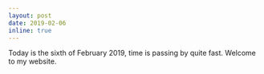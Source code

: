```yaml
---
layout: post
date: 2019-02-06
inline: true
---
```


Today is the sixth of February 2019, time is passing by quite fast. Welcome to my website.
